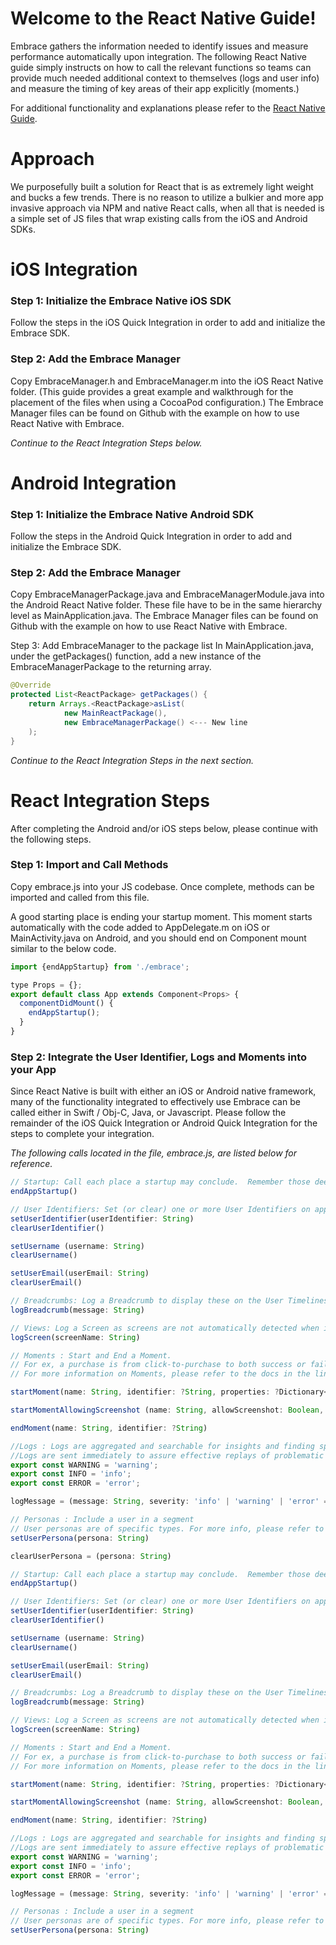 # Welcome to the React Native Guide!

Embrace gathers the information needed to identify issues and measure performance automatically upon integration. The following React Native guide simply instructs on how to call the relevant functions so teams can provide much needed additional context to themselves (logs and user info) and measure the timing of key areas of their app explicitly (moments.)

For additional functionality and explanations please refer to the [React Native Guide](https://embrace.io/docs/react-native/).

# Approach
We purposefully built a solution for React that is as extremely light weight and bucks a few trends. There is no reason to utilize a bulkier and more app invasive approach via NPM and native React calls, when all that is needed is a simple set of JS files that wrap existing calls from the iOS and Android SDKs.

# iOS Integration
### Step 1: Initialize the Embrace Native iOS SDK
Follow the steps in the iOS Quick Integration in order to add and initialize the Embrace SDK.

### Step 2: Add the Embrace Manager
Copy EmbraceManager.h and EmbraceManager.m into the iOS React Native folder. (This guide provides a great example and walkthrough for the placement of the files when using a CocoaPod configuration.) The Embrace Manager files can be found on Github with the example on how to use React Native with Embrace.

_Continue to the React Integration Steps below._

# Android Integration
### Step 1: Initialize the Embrace Native Android SDK
Follow the steps in the Android Quick Integration in order to add and initialize the Embrace SDK.

### Step 2: Add the Embrace Manager
Copy EmbraceManagerPackage.java and EmbraceManagerModule.java into the Android React Native folder. These file have to be in the same hierarchy level as MainApplication.java. The Embrace Manager files can be found on Github with the example on how to use React Native with Embrace.

Step 3: Add EmbraceManager to the package list
In MainApplication.java, under the getPackages() function, add a new instance of the EmbraceManagerPackage to the returning array.

```java
@Override
protected List<ReactPackage> getPackages() {
    return Arrays.<ReactPackage>asList(
            new MainReactPackage(),
            new EmbraceManagerPackage() <--- New line
    );
}
```

_Continue to the React Integration Steps in the next section._

# React Integration Steps
After completing the Android and/or iOS steps below, please continue with the following steps.

### Step 1: Import and Call Methods
Copy embrace.js into your JS codebase. Once complete, methods can be imported and called from this file.

A good starting place is ending your startup moment. This moment starts automatically with the code added to AppDelegate.m on iOS or MainActivity.java on Android, and you should end on Component mount similar to the below code.

```javascript
import {endAppStartup} from './embrace';

type Props = {};
export default class App extends Component<Props> {
  componentDidMount() {
    endAppStartup();
  }
}
```

### Step 2: Integrate the User Identifier, Logs and Moments into your App
Since React Native is built with either an iOS or Android native framework, many of the functionality integrated to effectively use Embrace can be called either in Swift / Obj-C, Java, or Javascript. Please follow the remainder of the iOS Quick Integration or Android Quick Integration for the steps to complete your integration.

_The following calls located in the file, embrace.js, are listed below for reference._

```javascript
// Startup: Call each place a startup may conclude.  Remember those deeplinks!
endAppStartup()

// User Identifiers: Set (or clear) one or more User Identifiers on app start up or registration
setUserIdentifier(userIdentifier: String)
clearUserIdentifier()

setUsername (username: String) 
clearUsername()

setUserEmail(userEmail: String) 
clearUserEmail()

// Breadcrumbs: Log a Breadcrumb to display these on the User Timelines
logBreadcrumb(message: String)

// Views: Log a Screen as screens are not automatically detected when in JS
logScreen(screenName: String)

// Moments : Start and End a Moment.  
// For ex, a purchase is from click-to-purchase to both success or failure
// For more information on Moments, please refer to the docs in the links below

startMoment(name: String, identifier: ?String, properties: ?Dictionary<Any>) 

startMomentAllowingScreenshot (name: String, allowScreenshot: Boolean, identifier: ?String, properties: ?Dictionary<Any>)

endMoment(name: String, identifier: ?String)

//Logs : Logs are aggregated and searchable for insights and finding specific carts, users and other properties.
//Logs are sent immediately to assure effective replays of problematic sessions
export const WARNING = 'warning';
export const INFO = 'info';
export const ERROR = 'error';

logMessage = (message: String, severity: 'info' | 'warning' | 'error' = 'error', properties: ?Dictionary<Any>)

// Personas : Include a user in a segment
// User personas are of specific types. For more info, please refer to the docs in the links below
setUserPersona(persona: String)

clearUserPersona = (persona: String)

// Startup: Call each place a startup may conclude.  Remember those deeplinks!
endAppStartup()

// User Identifiers: Set (or clear) one or more User Identifiers on app start up or registration
setUserIdentifier(userIdentifier: String)
clearUserIdentifier()

setUsername (username: String) 
clearUsername()

setUserEmail(userEmail: String) 
clearUserEmail()

// Breadcrumbs: Log a Breadcrumb to display these on the User Timelines
logBreadcrumb(message: String)

// Views: Log a Screen as screens are not automatically detected when in JS
logScreen(screenName: String)

// Moments : Start and End a Moment.  
// For ex, a purchase is from click-to-purchase to both success or failure
// For more information on Moments, please refer to the docs in the links below

startMoment(name: String, identifier: ?String, properties: ?Dictionary<Any>) 

startMomentAllowingScreenshot (name: String, allowScreenshot: Boolean, identifier: ?String, properties: ?Dictionary<Any>)

endMoment(name: String, identifier: ?String)

//Logs : Logs are aggregated and searchable for insights and finding specific carts, users and other properties.
//Logs are sent immediately to assure effective replays of problematic sessions
export const WARNING = 'warning';
export const INFO = 'info';
export const ERROR = 'error';

logMessage = (message: String, severity: 'info' | 'warning' | 'error' = 'error', properties: ?Dictionary<Any>)

// Personas : Include a user in a segment
// User personas are of specific types. For more info, please refer to the docs in the links below
setUserPersona(persona: String)
```
